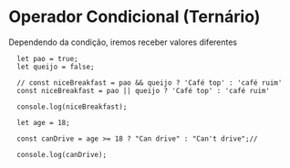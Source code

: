 # Operador Condicional (Ternário)

Dependendo da condição, iremos receber valores diferentes

```Js
  let pao = true;
  let queijo = false;

  // const niceBreakfast = pao && queijo ? 'Café top' : 'café ruim'
  const niceBreakfast = pao || queijo ? 'Café top' : 'café ruim'

  console.log(niceBreakfast);

  let age = 18;

  const canDrive = age >= 18 ? "Can drive" : "Can't drive";//

  console.log(canDrive);
```
